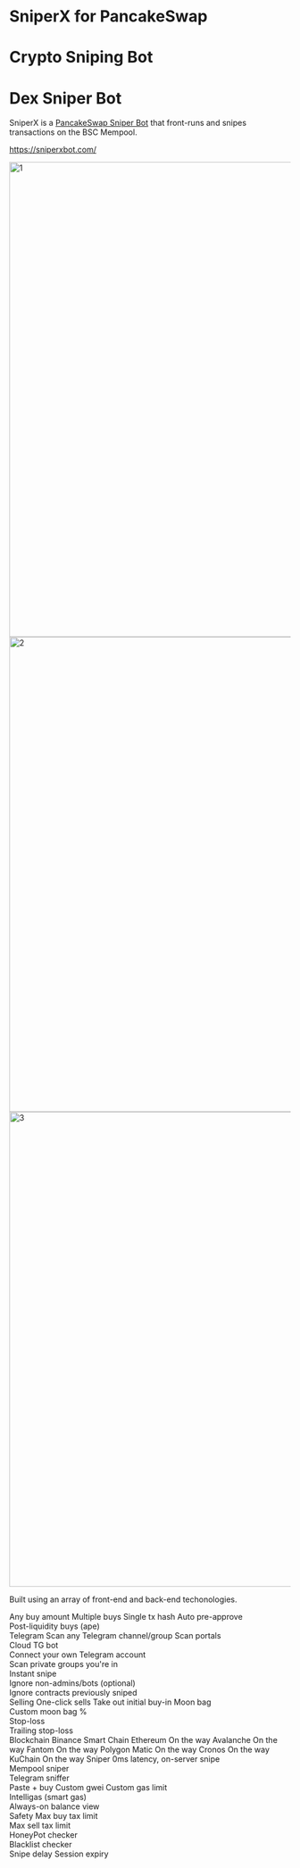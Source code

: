 # SniperX for PancakeSwap
# Crypto Sniping Bot
# Dex Sniper Bot

SniperX is a [PancakeSwap Sniper Bot](https://sniperxbot.com) that front-runs and snipes transactions on the BSC Mempool.

https://sniperxbot.com/

<img width="851" alt="1" src="https://user-images.githubusercontent.com/99099341/177670687-0b667091-e1e1-4e9c-b0f7-b07c83ef9cce.png">
<img width="851" alt="2" src="https://user-images.githubusercontent.com/99099341/177670695-686e430f-4d6f-4a6a-8d21-012f1a25299d.png">
<img width="851" alt="3" src="https://user-images.githubusercontent.com/99099341/177670698-d117aa69-e2db-4df4-b2cc-34797182975a.png">


Built using an array of front-end and back-end techonologies.

Any buy amount
Multiple buys
Single tx hash
Auto pre-approve	
Post-liquidity buys (ape)	
Telegram
Scan any Telegram channel/group	
Scan portals	
Cloud TG bot	
Connect your own Telegram account	
Scan private groups you're in	
Instant snipe	
Ignore non-admins/bots (optional)	
Ignore contracts previously sniped	
Selling
One-click sells	
Take out initial buy-in	
Moon bag	
Custom moon bag %	
Stop-loss	
Trailing stop-loss	
Blockchain
Binance Smart Chain	
Ethereum	On the way
Avalanche	On the way
Fantom	On the way
Polygon Matic	On the way
Cronos	On the way
KuChain	On the way
Sniper
0ms latency, on-server snipe	
Mempool sniper	
Telegram sniffer	
Paste + buy	
Custom gwei	
Custom gas limit	
Intelligas (smart gas)	
Always-on balance view	
Safety
Max buy tax limit	
Max sell tax limit	
HoneyPot checker	
Blacklist checker	
Snipe delay	
Session expiry
